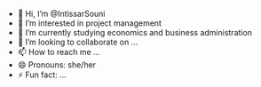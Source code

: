 - 👋 Hi, I’m @IntissarSouni
- 👀 I’m interested in project management
- 🌱 I’m currently studying economics and business administration
- 💞️ I’m looking to collaborate on ...
- 📫 How to reach me ...
- 😄 Pronouns: she/her
- ⚡ Fun fact: ...

<!---
IntissarSouni/IntissarSouni is a ✨ special ✨ repository because its `README.md` (this file) appears on your GitHub profile.
You can click the Preview link to take a look at your changes.
--->
